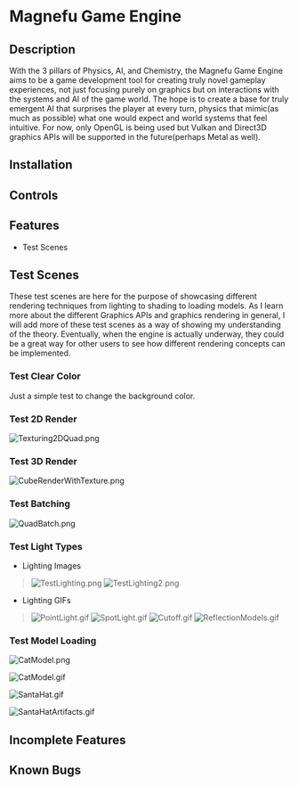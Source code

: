 # Magnefu Game Engine

## Description

With the 3 pillars of Physics, AI, and Chemistry, the Magnefu Game Engine aims to be a game development tool for creating truly novel gameplay experiences, not just focusing purely on graphics but on interactions with the systems and AI of the game world. The hope is to create a base for truly emergent AI that surprises the player at every turn, physics that mimic(as much as possible) what one would expect and world systems that feel intuitive. For now, only OpenGL is being used but Vulkan and Direct3D graphics APIs will be supported in the future(perhaps Metal as well).

## Installation

## Controls


## Features
- Test Scenes

## Test Scenes

These test scenes are here for the purpose of showcasing different rendering techniques from lighting to shading to loading models. As I learn more about the different Graphics APIs and graphics rendering in general,
I will add more of these test scenes as a way of showing my understanding of the theory. Eventually, when the engine is actually underway, they could be a great way for other users to see how different rendering concepts can be implemented.

### Test Clear Color

Just a simple test to change the background color.


### Test 2D Render

![Texturing2DQuad.png](./SCREENS/Texturing2DQuad.png)

### Test 3D Render

![CubeRenderWithTexture.png](./SCREENS/CubeRenderWithTexture.png)

### Test Batching

![QuadBatch.png](./SCREENS/QuadBatch.png)

### Test Light Types

- Lighting Images
> ![TestLighting.png](./SCREENS/TestLighting.png)
> ![TestLighting2.png](./SCREENS/TestLighting2.png)

- Lighting GIFs
> ![PointLight.gif](./SCREENS/PointLight.gif)
> ![SpotLight.gif](./SCREENS/SpotLight.gif)
> ![Cutoff.gif](./SCREENS/Cutoff.gif)
> ![ReflectionModels.gif](./SCREENS/ReflectionModels.gif)

### Test Model Loading

![CatModel.png](./SCREENS/CatModel.png)

![CatModel.gif](./SCREENS/CatModel.gif)

![SantaHat.gif](./SCREENS/SantaHat.gif)

![SantaHatArtifacts.gif](./SCREENS/SantaHatArtifacts.gif)

## Incomplete Features


## Known Bugs